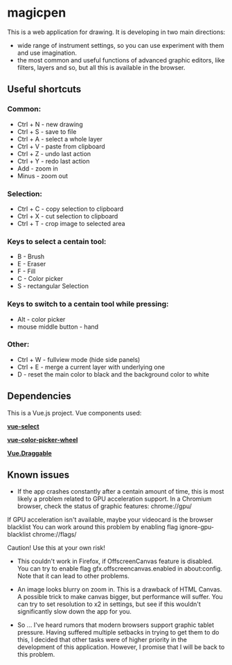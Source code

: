 # magicpen

This is a web application for drawing. It is developing in two main directions:
- wide range of instrument settings, so you can use experiment with them and use imagination.
- the most common and useful functions of advanced graphic editors, like filters, layers and so, but all this is available in the browser.

## Useful shortcuts

### Common:
- Ctrl + N - new drawing
- Ctrl + S - save to file
- Ctrl + A - select a whole layer
- Ctrl + V - paste from clipboard
- Ctrl + Z - undo last action
- Ctrl + Y - redo last action
- Add - zoom in
- Minus - zoom out

### Selection:
- Ctrl + C - copy selection to clipboard
- Ctrl + X - cut selection to clipboard
- Ctrl + T - crop image to selected area

### Keys to select a centain tool:
-  B - Brush
-  E - Eraser
-  F - Fill
-  C - Color picker
-  S - rectangular Selection

### Keys to switch to a centain tool while pressing:
- Alt - color picker
- mouse middle button - hand

### Other:
- Ctrl + W - fullview mode (hide side panels)
- Ctrl + E - merge a current layer with underlying one
- D - reset the main color to black and the background color to white


## Dependencies

This is a Vue.js project.
Vue components used:

**[vue-select](https://github.com/sagalbot/vue-select)**

**[vue-color-picker-wheel](https://github.com/stijlbreuk/vue-color-picker-wheel)**

**[Vue.Draggable](https://github.com/SortableJS/Vue.Draggable)**


## Known issues

 - If the app crashes constantly after a centain amount of time, this is most 
 likely a problem related to GPU acceleration support.
 In a Chromium browser, check the status of graphic features:
 chrome://gpu/
 
 If GPU acceleration isn't available, maybe your videocard is the browser blacklist
 You can work around this problem by enabling flag ignore-gpu-blacklist
 chrome://flags/

 Caution! Use this at your own risk!

 - This couldn't work in Firefox, if OffscreenCanvas feature is disabled. You can
 try to enable flag gfx.offscreencanvas.enabled in about:config. Note that it can 
 lead to other problems.

 - An image looks blurry on zoom in. This is a drawback of HTML Canvas. A possible 
 trick to make canvas bigger, but performance will suffer. You can try to set 
 resolution to x2 in settings, but see if this wouldn't significantly slow down
 the app for you.

 - So ... I've heard rumors that modern browsers support graphic tablet pressure. 
 Having suffered multiple setbacks in trying to get them to do this, I decided 
 that other tasks were of higher priority in the development of this application. 
 However, I promise that I will be back to this problem.